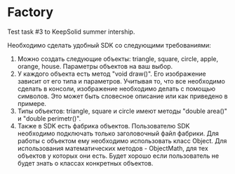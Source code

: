 # Factory
Test task #3 to KeepSolid summer intership.

Необходимо сделать удобный SDK со следующими требованиями:
1. Можно создать следующие объекты: triangle, square, circle, apple, orange, house. Параметры объектов на ваш выбор.
2. У каждого объекта есть метод "void draw()". 
Его изображение зависит от его типа и параметров. 
Учитывая то, что все необходимо сделать в консоли, изображение необходимо делать с помощью символов. Это может быть словесное описание или как приведено в примере.
3. Типы объектов: triangle, square и circle имеют методы "double area()" и "double perimetr()".
4. Также в SDK есть фабрика объектов. 
Пользователю SDK необходимо подключать только заголовочный файл фабрики.
Для работы с объектом ему необходимо использовать класс Object.
Для использования математических методов - ObjectMath, для тех объектов у которых они есть.
Будет хорошо если пользователь не будет знать о классах конкретных объектов.
